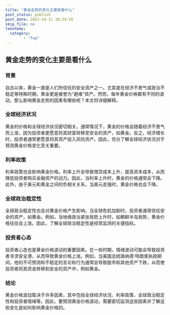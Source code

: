 ```yaml
---
title: "黄金走势的变化主要是看什么"
post_status: publish
post_date: 2023-10-11 18:24:56
skip_file: no
taxonomy:
  category:
        - "faq"
---
```


## 黄金走势的变化主要是看什么

### 背景

自古以来，黄金一直是人们所信任的安全资产之一。尤其是在经济不景气或政治不稳定等特殊时期，黄金更是被誉为“避难”资产。然而，每年黄金价格都有不同的波动，那么影响黄金走势的因素有哪些呢？本文将详细解释。

### 全球经济状况

黄金的价格和全球经济状况密切相关。通常情况下，黄金的价格会随着经济不景气而上涨，因为投资者更愿意将其财富转移至安全的资产，如黄金。反之，经济增长时，投资者通常更愿意将其资产投入风险资产。因此，充分了解全球经济状况对于预测黄金价格变化至关重要。

### 利率政策

利率政策也会影响黄金价格。利率上升会导致借贷成本上升，提高资本成本，从而降低投资者购买金融资产的动力。因此，当利率上升时，黄金的价格通常会下降。此外，由于美元和黄金之间的负相关关系，当美元走强时，黄金价格也会下降。

### 全球政治稳定性

全球政治稳定性也会对黄金价格产生影响。当全球危机加剧时，投资者通常信任安全的资产，如黄金。例如，当地缘政治紧张局势上升时，如朝鲜半岛局势，黄金价格往往会上涨。因此，了解全球政治稳定性是经常监测的关键指标。

### 投资者心态

投资者心态也是黄金价格波动的重要因素。在一些时期，情绪波动可能会导致投资者寻求安全港，从而导致黄金价格上涨。例如，当美国总统唐纳德·特朗普执政期间，他的不可预测和不稳定的言论和行为通常会导致股市和其他资产下跌，从而使投资者将其资金转移到安全的资产中，例如黄金。

### 结论

黄金价格波动取决于许多因素，其中包括全球经济状况、利率政策、全球政治稳定性和投资者情绪等。因此，要预测黄金价格波动，需要密切监测这些因素并了解这些变化是如何影响黄金价格的。
